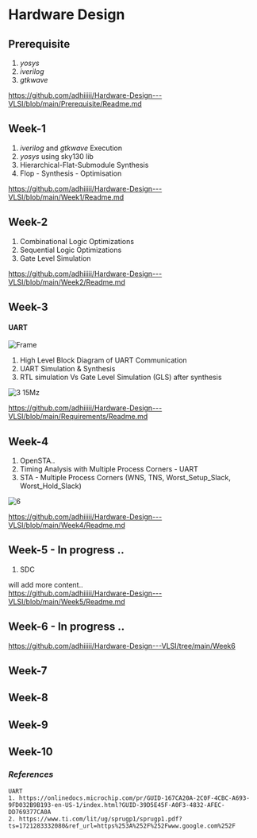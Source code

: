 # Hardware Design
## Prerequisite 
   1) _yosys_
   2) _iverilog_
   3) _gtkwave_

https://github.com/adhiiiii/Hardware-Design---VLSI/blob/main/Prerequisite/Readme.md
## Week-1 
  1) _iverilog_ and _gtkwave_ Execution
  2) _yosys_ using sky130 lib
  3) Hierarchical-Flat-Submodule Synthesis
  4) Flop - Synthesis - Optimisation 
     
https://github.com/adhiiiii/Hardware-Design---VLSI/blob/main/Week1/Readme.md
## Week-2 

1) Combinational Logic Optimizations
2) Sequential Logic Optimizations
3) Gate Level Simulation  

https://github.com/adhiiiii/Hardware-Design---VLSI/blob/main/Week2/Readme.md

## Week-3

 
  #### UART
  
![Frame](https://github.com/adhiiiii/Hardware-Design---VLSI/assets/47310995/677fb830-a17a-4ca3-bbad-9fbf33547279)

1) High Level Block Diagram of UART Communication
2) UART Simulation & Synthesis
3) RTL simulation Vs Gate Level Simulation (GLS) after synthesis
  
  ![3 15Mz](https://github.com/adhiiiii/Hardware-Design---VLSI/assets/47310995/8c77c8e6-a51f-4a68-9841-d197eb943a5e)

https://github.com/adhiiiii/Hardware-Design---VLSI/blob/main/Requirements/Readme.md

## Week-4 

1) OpenSTA..
2) Timing Analysis with Multiple Process Corners - UART
3) STA - Multiple Process Corners (WNS, TNS, Worst_Setup_Slack, Worst_Hold_Slack)
   
![6](https://github.com/user-attachments/assets/a37012b4-6abd-496e-97d1-71dbbe105069) 

https://github.com/adhiiiii/Hardware-Design---VLSI/blob/main/Week4/Readme.md

## Week-5 - In progress ..

1) SDC

will add more content..   
https://github.com/adhiiiii/Hardware-Design---VLSI/blob/main/Week5/Readme.md

## Week-6 - In progress ..

https://github.com/adhiiiii/Hardware-Design---VLSI/tree/main/Week6

## Week-7
## Week-8
## Week-9
## Week-10 

### _References_
```
UART
1. https://onlinedocs.microchip.com/pr/GUID-167CA20A-2C0F-4CBC-A693-9FD032B9B193-en-US-1/index.html?GUID-39D5E45F-A0F3-4832-AFEC-DD769377CA0A
2. https://www.ti.com/lit/ug/sprugp1/sprugp1.pdf?ts=1721283332080&ref_url=https%253A%252F%252Fwww.google.com%252F
```
